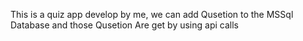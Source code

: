 This is a quiz app develop by me,
we can add Qusetion to the MSSql Database and those Qusetion Are get by using api calls
